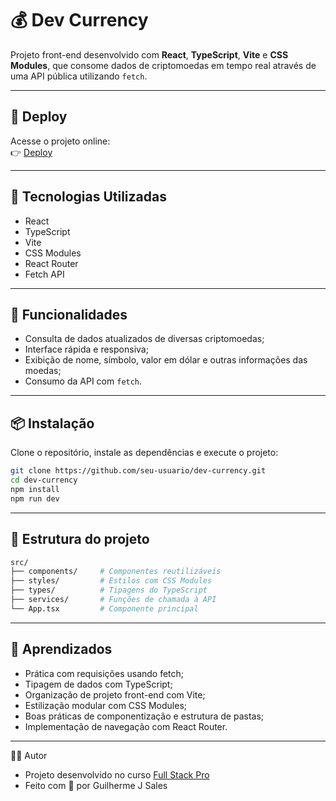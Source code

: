 # 💰 Dev Currency

Projeto front-end desenvolvido com **React**, **TypeScript**, **Vite** e **CSS Modules**, que consome dados de criptomoedas em tempo real através de uma API pública utilizando `fetch`.

---

## 🚀 Deploy

Acesse o projeto online:  
👉 [Deploy](https://cripto-five.vercel.app/)

---

## 🧰 Tecnologias Utilizadas

- React
- TypeScript
- Vite
- CSS Modules
- React Router
- Fetch API

---

## 🔎 Funcionalidades

- Consulta de dados atualizados de diversas criptomoedas;
- Interface rápida e responsiva;
- Exibição de nome, símbolo, valor em dólar e outras informações das moedas;
- Consumo da API com `fetch`.

---

## 📦 Instalação

Clone o repositório, instale as dependências e execute o projeto:

```bash
git clone https://github.com/seu-usuario/dev-currency.git
cd dev-currency
npm install
npm run dev
```

---

## 📁 Estrutura do projeto

```bash
src/
├── components/     # Componentes reutilizáveis
├── styles/         # Estilos com CSS Modules
├── types/          # Tipagens do TypeScript
├── services/       # Funções de chamada à API
└── App.tsx         # Componente principal
```

---

## 🧠 Aprendizados

- Prática com requisições usando fetch;
- Tipagem de dados com TypeScript;
- Organização de projeto front-end com Vite;
- Estilização modular com CSS Modules;
- Boas práticas de componentização e estrutura de pastas;
- Implementação de navegação com React Router.


---

🙋‍♂️ Autor
- Projeto desenvolvido no curso [Full Stack Pro](https://sujeitoprogramador.com/fullstackpro/?ref=R87195062M)
- Feito com 💙 por Guilherme J Sales


